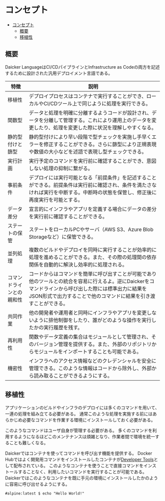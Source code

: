 # コンセプト

- [コンセプト](#コンセプト)
  - [概要](#概要)
  - [移植性](#移植性)

## 概要

Daicker LanguageはCI/CDパイプラインとInfrastructure as Codeの両方を記述するために設計された汎用デプロイメント言語である。

| 特徴                     | 説明                                                                                                                                                                                                                      |
| ------------------------ | ------------------------------------------------------------------------------------------------------------------------------------------------------------------------------------------------------------------------- |
| 移植性                   | デプロイプロセスはコンテナで実行することができ、ローカルやCI/CDツール上で同じように処理を実行できる。                                                                                                                     |
| 関数型                   | データと処理を明確に分離するようコードが設計され、データを分離して管理する。これにより運用上のデータを変更したり、処理を変更した際に状況を理解しやすくなる。                                                              |
| 静的型付けと篩型         | 静的型付けにより早い段階で型チェックを実施し手早くエラーを修正することができる。さらに篩型により正規表現や数値の大小などを述語で表現し型チェックできる。                                                                  |
| 実行計画                 | 実行予定のコマンドを実行前に確認することができ、意図しない処理の抑制に繋がる。                                                                                                                                            |
| 事前条件                 | デプロイには実行可能となる「前提条件」を記述することができる。前提条件は実行前に確認され、条件を満たさなければ実行を中断する。中断時の状態を保管し、修正後に再度実行を可能とする。                                        |
| データ差分               | 宣言的にインフラやアプリを定義する場合にデータの差分を実行前に確認することができる。                                                                                                                                      |
| ステートの保管           | ステートをローカルPCやサーバ（AWS S3、Azure Blob Storageなど）に保管できる。                                                                                                                                              |
| 並列処理                 | 複数のビルドやデプロイを同時に実行することが効率的に処理を進めることができる。また、その際の処理間の依存関係を自動的に解決し効率的に処理される。                                                                          |
| コマンドラインとの親和性 | コードからはコマンドを簡単に呼び出すことが可能であり他のツールとの統合を容易に行えるよ。逆にDaickerをコマンドラインから呼び出した際には標準出力に結果をJSON形式で出力することで他のコマンドに結果を引き渡すことができる。 |
| 共同作業                 | 他の開発者や運用者と同時にインフラやアプリを変更しないように排他制御をしたり、誰がどのような操作を実行したかの実行履歴を残す。                                                                                            |
| 再利用性                 | 関数やデータ定義の集合はモジュールとして管理され、そのバージョン管理を提供する。また、外部のリポジトリからモジュールをインポートすることも可能である。                                                                    |  |
| 機密性                   | インフラへのアクセス情報などのクレデンシャルを安全に管理できる。このような情報はコードから除外し、外部から読み取ることができるようにする。                                                                                |

## 移植性

アプリケーションのビルドやインフラのデプロイには多くのコマンドを用いて、一連の処理を組み立てる必要がある。
通常このような処理を実施する前にはあらかじめ必要なコマンドを作業する環境にインストールしておく必要がある。

このようなコマンドはユーザ自身が管理する必要がある。
多くのコマンドを利用するようになるほどこのメンテナンスは煩雑となり、作業者間で環境を統一することも難しくなる。

Daickerではコンテナを使ってコマンドを呼び出す機能を提供する。
Docker Hubではよく開発用コマンドをインストールしたコンテナが[Developer Tools](https://hub.docker.com/search?categories=Developer+Tools)として配布されている。
このようなコンテナを使うことで直接コマンドをインストールすることなく、利用したいコマンドを実行することが可能である。
Daickerではこのようなコンテナを既に手元の環境にインストールしたかのように容易に呼び出せるようにする。

```daic
#alpine:latest $ echo "Hello World!"
```
